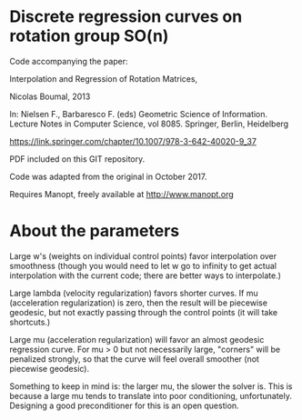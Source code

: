 # Discrete regression curves on rotation group SO(n)

Code accompanying the paper:

Interpolation and Regression of Rotation Matrices,

Nicolas Boumal, 2013

In: Nielsen F., Barbaresco F. (eds) Geometric Science of Information.
Lecture Notes in Computer Science, vol 8085. Springer, Berlin, Heidelberg

https://link.springer.com/chapter/10.1007/978-3-642-40020-9_37

PDF included on this GIT repository.

Code was adapted from the original in October 2017.

Requires Manopt, freely available at http://www.manopt.org


# About the parameters

Large w's (weights on individual control points) favor interpolation over smoothness (though you would need to let w go to infinity to get actual interpolation with the current code; there are better ways to interpolate.)

Large lambda (velocity regularization) favors shorter curves. If mu (acceleration regularization) is zero, then the result will be piecewise geodesic, but not exactly passing through the control points (it will take shortcuts.)

Large mu (acceleration regularization) will favor an almost geodesic regression curve. For mu > 0 but not necessarily large, "corners" will be penalized strongly, so that the curve will feel overall smoother (not piecewise geodesic).

Something to keep in mind is: the larger mu, the slower the solver is. This is because a large mu tends to translate into poor conditioning, unfortunately. Designing a good preconditioner for this is an open question.
